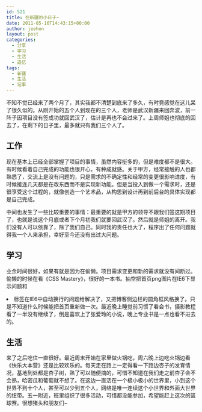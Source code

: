 ```yaml
---
id: 521
title: 在新疆的小日子~
date: 2011-05-16T14:43:15+00:00
author: jeehon
layout: post
categories:
  - 分享
  - 学习
  - 生活
  - 追忆
tags:
  - 新疆
  - 生活
  - 记事
---
```

不知不觉已经来了两个月了，其实我都不清楚到底来了多久，有时竟感觉在这儿呆了很久似的。从刚开始的五个人到现在的三个人，老师是武汉新疆来回奔波，前一阵子因项目没有签成功就回武汉了，估计是再也不会过来了。上周师姐也彻底的回去了，在剩下的日子里，最多就只有我们三个人了。

## 工作

现在基本上已经全部掌握了项目的事情，虽然内容挺多的，但是难度都不是很大。有时候看着自己完成的功能也很开心，有种成就感。关于甲方，经常接触的人也都熟悉了，交流上是没有问题的，只是需求的不确定性和经常的变更很影响进度，有时候接连几天都是在改东西而不是实现新功能。但是当投入到做一个需求时，还是很享受这个过程的，就像创造一个艺术品，从构思到设计再到前后台的具体实现都是自己完成。

中间也发生了一些比较重要的事情：最重要的就是甲方的领导不跟我们签这期项目了，也就是说这个月底或者下个月初我们就要回武汉了。然后就是师姐的离开。我们没有人可以依靠了，除了我们自己。同时我的责任也大了，程序出了任何问题就得我一个人来承担，幸好至今还没有出过大问题。<!--more-->

## 学习

业余时间很好，如果有就是因为在偷懒。项目需求变更和新的需求就没有间断过。偷懒的时候在看《CSS Mastery》，很好的一本书。抽空把首页png图片在IE6下显示问题和<li>标签在IE6中自动换行的问题给解决了，又把博客侧边栏的圆角框风格换了。只是不知道什么时候能把首页重新做一次。最近晚上睡觉前习惯了看会书，摄影教程看了一半没有继续了，倒是喜欢上了张爱玲的小说，晚上专业书是一点也看不进去的。

## 生活

来了之后吃住一直很好。最近周末开始在家里做火锅吃，周六晚上边吃火锅边看《快乐大本营》还是比较欢乐的。每天走在路上一定得看一下路边杏子的发育情况，基地到处都是杏子树，熟了可以随便摘的，可惜不知道在我们走之前杏子会不会熟，哈密瓜和葡萄就不想了。在这边一直活在一个极小极小的世界里，小到这个世界不到十个人，甚至可以少到五个人，网络是唯一连续这个小世界和外面大世界的纽带。五一附近，班里组织了很多活动，可惜都没能参加，希望能赶上这次的篮球赛。很想猪头和朋友们~